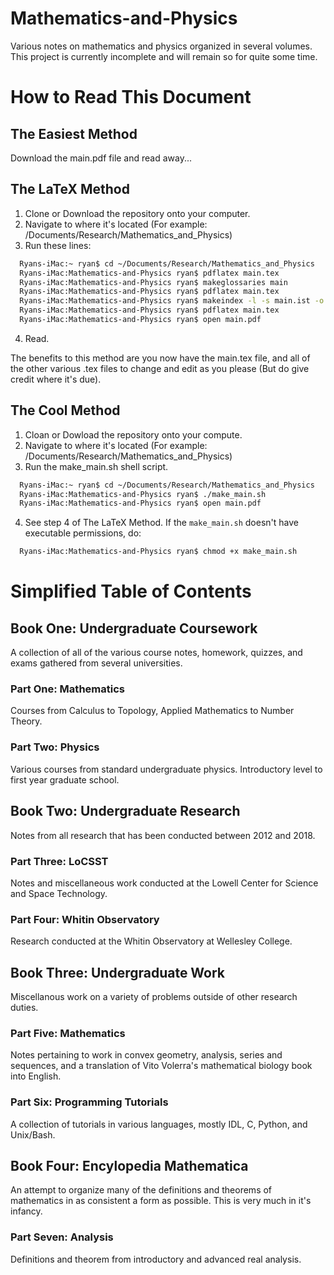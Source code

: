 # Mathematics-and-Physics
Various notes on mathematics and physics organized in several volumes. This project is currently incomplete and will remain
so for quite some time.

# How to Read This Document
## The Easiest Method
Download the main.pdf file and read away...

## The LaTeX Method
  1. Clone or Download the repository onto your computer.
  2. Navigate to where it's located (For example: /Documents/Research/Mathematics_and_Physics)
  3. Run these lines:
```Bash
  Ryans-iMac:~ ryan$ cd ~/Documents/Research/Mathematics_and_Physics
  Ryans-iMac:Mathematics-and-Physics ryan$ pdflatex main.tex
  Ryans-iMac:Mathematics-and-Physics ryan$ makeglossaries main
  Ryans-iMac:Mathematics-and-Physics ryan$ pdflatex main.tex
  Ryans-iMac:Mathematics-and-Physics ryan$ makeindex -l -s main.ist -o main.gls main.glo
  Ryans-iMac:Mathematics-and-Physics ryan$ pdflatex main.tex
  Ryans-iMac:Mathematics-and-Physics ryan$ open main.pdf
```
  4. Read.

The benefits to this method are you now have the main.tex file, and all of the other various .tex files to change and
edit as you please (But do give credit where it's due).

## The Cool Method
  1. Cloan or Dowload the repository onto your compute.
  2. Navigate to where it's located (For example: /Documents/Research/Mathematics_and_Physics)
  3. Run the make_main.sh shell script.
```Bash
  Ryans-iMac:~ ryan$ cd ~/Documents/Research/Mathematics_and_Physics
  Ryans-iMac:Mathematics-and-Physics ryan$ ./make_main.sh
  Ryans-iMac:Mathematics-and-Physics ryan$ open main.pdf
```
  4. See step 4 of The LaTeX Method.
If the `make_main.sh` doesn't have executable permissions, do:
```Bash
  Ryans-iMac:Mathematics-and-Physics ryan$ chmod +x make_main.sh
```

# Simplified Table of Contents
## Book One: Undergraduate Coursework
A collection of all of the various course notes, homework, quizzes, and exams gathered from several universities.

### Part One: Mathematics
Courses from Calculus to Topology, Applied Mathematics to Number Theory.

### Part Two: Physics
Various courses from standard undergraduate physics. Introductory level to first year graduate school.

## Book Two: Undergraduate Research
Notes from all research that has been conducted between 2012 and 2018.

### Part Three: LoCSST
Notes and miscellaneous work conducted at the Lowell Center for Science and Space Technology.

### Part Four: Whitin Observatory
Research conducted at the Whitin Observatory at Wellesley College.

## Book Three: Undergraduate Work
Miscellanous work on a variety of problems outside of other research duties.

### Part Five: Mathematics
Notes pertaining to work in convex geometry, analysis, series and sequences, and a translation of Vito Volerra's mathematical
biology book into English.

### Part Six: Programming Tutorials
A collection of tutorials in various languages, mostly IDL, C, Python, and Unix/Bash.

## Book Four: Encylopedia Mathematica
An attempt to organize many of the definitions and theorems of mathematics in as consistent a form as possible.
This is very much in it's infancy.

### Part Seven: Analysis
Definitions and theorem from introductory and advanced real analysis.
